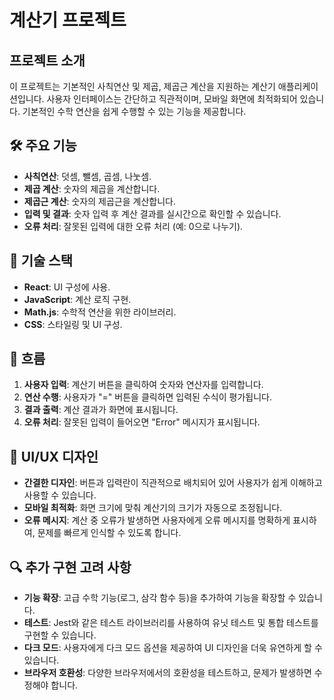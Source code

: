 # 계산기 프로젝트

## 프로젝트 소개

이 프로젝트는 기본적인 사칙연산 및 제곱, 제곱근 계산을 지원하는 계산기 애플리케이션입니다. 사용자 인터페이스는 간단하고 직관적이며, 모바일 화면에 최적화되어 있습니다. 기본적인 수학 연산을 쉽게 수행할 수 있는 기능을 제공합니다.

## 🛠️ 주요 기능

- **사칙연산**: 덧셈, 뺄셈, 곱셈, 나눗셈.
- **제곱 계산**: 숫자의 제곱을 계산합니다.
- **제곱근 계산**: 숫자의 제곱근을 계산합니다.
- **입력 및 결과**: 숫자 입력 후 계산 결과를 실시간으로 확인할 수 있습니다.
- **오류 처리**: 잘못된 입력에 대한 오류 처리 (예: 0으로 나누기).

## 📐 기술 스택

- **React**: UI 구성에 사용.
- **JavaScript**: 계산 로직 구현.
- **Math.js**: 수학적 연산을 위한 라이브러리.
- **CSS**: 스타일링 및 UI 구성.

## 💬 흐름

1. **사용자 입력**: 계산기 버튼을 클릭하여 숫자와 연산자를 입력합니다.
2. **연산 수행**: 사용자가 "=" 버튼을 클릭하면 입력된 수식이 평가됩니다.
3. **결과 출력**: 계산 결과가 화면에 표시됩니다.
4. **오류 처리**: 잘못된 입력이 들어오면 "Error" 메시지가 표시됩니다.

## 🎨 UI/UX 디자인

- **간결한 디자인**: 버튼과 입력란이 직관적으로 배치되어 있어 사용자가 쉽게 이해하고 사용할 수 있습니다.
- **모바일 최적화**: 화면 크기에 맞춰 계산기의 크기가 자동으로 조정됩니다.
- **오류 메시지**: 계산 중 오류가 발생하면 사용자에게 오류 메시지를 명확하게 표시하여, 문제를 빠르게 인식할 수 있도록 합니다.

## 🔍 추가 구현 고려 사항

- **기능 확장**: 고급 수학 기능(로그, 삼각 함수 등)을 추가하여 기능을 확장할 수 있습니다.
- **테스트**: Jest와 같은 테스트 라이브러리를 사용하여 유닛 테스트 및 통합 테스트를 구현할 수 있습니다.
- **다크 모드**: 사용자에게 다크 모드 옵션을 제공하여 UI 디자인을 더욱 유연하게 할 수 있습니다.
- **브라우저 호환성**: 다양한 브라우저에서의 호환성을 테스트하고, 문제가 발생하면 수정해야 합니다.
